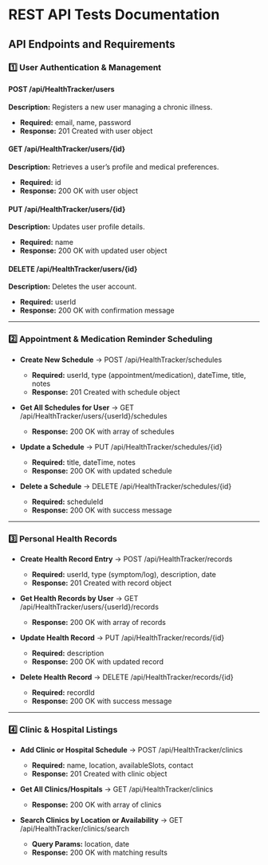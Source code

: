 # REST API Tests Documentation

## API Endpoints and Requirements

### 1️⃣ User Authentication & Management

#### POST /api/HealthTracker/users

**Description:** Registers a new user managing a chronic illness.  
* **Required:** email, name, password  
* **Response:** 201 Created with user object

#### GET /api/HealthTracker/users/{id}

**Description:** Retrieves a user’s profile and medical preferences.  
* **Required:** id  
* **Response:** 200 OK with user object

#### PUT /api/HealthTracker/users/{id}

**Description:** Updates user profile details.  
* **Required:** name  
* **Response:** 200 OK with updated user object

#### DELETE /api/HealthTracker/users/{id}

**Description:** Deletes the user account.  
* **Required:** userId  
* **Response:** 200 OK with confirmation message

---

### 2️⃣ Appointment & Medication Reminder Scheduling

* **Create New Schedule** → POST /api/HealthTracker/schedules  
  + **Required:** userId, type (appointment/medication), dateTime, title, notes  
  + **Response:** 201 Created with schedule object

* **Get All Schedules for User** → GET /api/HealthTracker/users/{userId}/schedules  
  + **Response:** 200 OK with array of schedules

* **Update a Schedule** → PUT /api/HealthTracker/schedules/{id}  
  + **Required:** title, dateTime, notes  
  + **Response:** 200 OK with updated schedule

* **Delete a Schedule** → DELETE /api/HealthTracker/schedules/{id}  
  + **Required:** scheduleId  
  + **Response:** 200 OK with success message

---

### 3️⃣ Personal Health Records

* **Create Health Record Entry** → POST /api/HealthTracker/records  
  + **Required:** userId, type (symptom/log), description, date  
  + **Response:** 201 Created with record object

* **Get Health Records by User** → GET /api/HealthTracker/users/{userId}/records  
  + **Response:** 200 OK with array of records

* **Update Health Record** → PUT /api/HealthTracker/records/{id}  
  + **Required:** description  
  + **Response:** 200 OK with updated record

* **Delete Health Record** → DELETE /api/HealthTracker/records/{id}  
  + **Required:** recordId  
  + **Response:** 200 OK with success message

---

### 4️⃣ Clinic & Hospital Listings

* **Add Clinic or Hospital Schedule** → POST /api/HealthTracker/clinics  
  + **Required:** name, location, availableSlots, contact  
  + **Response:** 201 Created with clinic object

* **Get All Clinics/Hospitals** → GET /api/HealthTracker/clinics  
  + **Response:** 200 OK with array of clinics

* **Search Clinics by Location or Availability** → GET /api/HealthTracker/clinics/search  
  + **Query Params:** location, date  
  + **Response:** 200 OK with matching results
